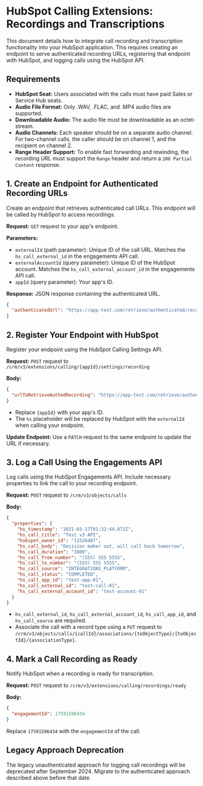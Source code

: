 # HubSpot Calling Extensions: Recordings and Transcriptions

This document details how to integrate call recording and transcription functionality into your HubSpot application.  This requires creating an endpoint to serve authenticated recording URLs, registering that endpoint with HubSpot, and logging calls using the HubSpot API.

## Requirements

* **HubSpot Seat:** Users associated with the calls must have paid Sales or Service Hub seats.
* **Audio File Format:** Only .WAV, .FLAC, and .MP4 audio files are supported.
* **Downloadable Audio:** The audio file must be downloadable as an octet-stream.
* **Audio Channels:** Each speaker should be on a separate audio channel. For two-channel calls, the caller should be on channel 1, and the recipient on channel 2.
* **Range Header Support:** To enable fast forwarding and rewinding, the recording URL must support the `Range` header and return a `206 Partial Content` response.

## 1. Create an Endpoint for Authenticated Recording URLs

Create an endpoint that retrieves authenticated call URLs. This endpoint will be called by HubSpot to access recordings.

**Request:** `GET` request to your app's endpoint.

**Parameters:**

* `externalId` (path parameter): Unique ID of the call URL.  Matches the `hs_call_external_id` in the engagements API call.
* `externalAccountId` (query parameter): Unique ID of the HubSpot account. Matches the `hs_call_external_account_id` in the engagements API call.
* `appId` (query parameter): Your app's ID.

**Response:** JSON response containing the authenticated URL.

```json
{
  "authenticatedUrl": "https://app-test.com/retrieve/authenticated/recordings/test-call-01"
}
```

## 2. Register Your Endpoint with HubSpot

Register your endpoint using the HubSpot Calling Settings API.

**Request:** `POST` request to `/crm/v3/extensions/calling/{appId}/settings/recording`

**Body:**

```json
{
  "urlToRetrieveAuthedRecording": "https://app-test.com/retrieve/authenticated/recordings/%s"
}
```

* Replace `{appId}` with your app's ID.
* The `%s` placeholder will be replaced by HubSpot with the `externalId` when calling your endpoint.

**Update Endpoint:** Use a `PATCH` request to the same endpoint to update the URL if necessary.

## 3. Log a Call Using the Engagements API

Log calls using the HubSpot Engagements API. Include necessary properties to link the call to your recording endpoint.

**Request:** `POST` request to `/crm/v3/objects/calls`

**Body:**

```json
{
  "properties": {
    "hs_timestamp": "2021-03-17T01:32:44.872Z",
    "hs_call_title": "Test v3 API",
    "hubspot_owner_id": "11526487",
    "hs_call_body": "Decision maker out, will call back tomorrow",
    "hs_call_duration": "3800",
    "hs_call_from_number": "(555) 555 5555",
    "hs_call_to_number": "(555) 555 5555",
    "hs_call_source": "INTEGRATIONS_PLATFORM",
    "hs_call_status": "COMPLETED",
    "hs_call_app_id": "test-app-01",
    "hs_call_external_id": "test-call-01",
    "hs_call_external_account_id": "test-account-01"
  }
}
```

*  `hs_call_external_id`, `hs_call_external_account_id`, `hs_call_app_id`, and `hs_call_source` are required.
* Associate the call with a record type using a `PUT` request to `/crm/v3/objects/calls/{callId}/associations/{toObjectType}/{toObjectId}/{associationType}`.

## 4. Mark a Call Recording as Ready

Notify HubSpot when a recording is ready for transcription.

**Request:** `POST` request to `/crm/v3/extensions/calling/recordings/ready`

**Body:**

```json
{
  "engagementId": 17591596434
}
```

Replace `17591596434` with the `engagementId` of the call.


## Legacy Approach Deprecation

The legacy unauthenticated approach for logging call recordings will be deprecated after September 2024.  Migrate to the authenticated approach described above before that date.
